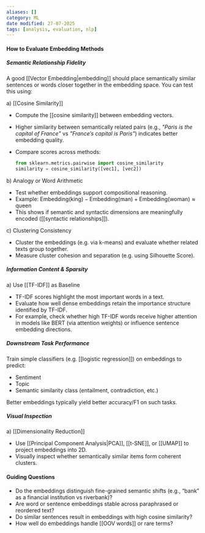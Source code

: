 ```yaml
---
aliases: []
category: ML
date modified: 27-07-2025
tags: [analysis, evaluation, nlp]
---
```

#### How to Evaluate Embedding Methods

##### Semantic Relationship Fidelity

A good [[Vector Embedding|embedding]] should place semantically similar sentences or words closer together in the embedding space. You can test this using:

 a) [[Cosine Similarity]]

* Compute the [[cosine similarity]] between embedding vectors.
* Higher similarity between semantically related pairs (e.g., *"Paris is the capital of France"* vs *"France’s capital is Paris"*) indicates better embedding quality.
* Compare scores across methods:

  ```python
  from sklearn.metrics.pairwise import cosine_similarity
  similarity = cosine_similarity([vec1], [vec2])
  ```

 b) Analogy or Word Arithmetic

* Test whether embeddings support compositional reasoning.
* Example:
  $\text{Embedding}(\text{king}) - \text{Embedding}(\text{man}) + \text{Embedding}(\text{woman}) \approx \text{queen}$
* This shows if semantic and syntactic dimensions are meaningfully encoded ([[syntactic relationships]]).

 c) Clustering Consistency

* Cluster the embeddings (e.g. via k-means) and evaluate whether related texts group together.
* Measure cluster cohesion and separation (e.g. using Silhouette Score).
##### Information Content & Sparsity

 a) Use [[TF-IDF]] as Baseline

* TF-IDF scores highlight the most important words in a text.
* Evaluate how well dense embeddings retain the importance structure identified by TF-IDF.
* For example, check whether high TF-IDF words receive higher attention in models like BERT (via attention weights) or influence sentence embedding directions.

##### Downstream Task Performance

Train simple classifiers (e.g. [[logistic regression]]) on embeddings to predict:
  * Sentiment
  * Topic
  * Semantic similarity class (entailment, contradiction, etc.)

Better embeddings typically yield better accuracy/F1 on such tasks.

##### Visual Inspection

 a) [[Dimensionality Reduction]]
* Use [[Principal Component Analysis|PCA]], [[t-SNE]], or [[UMAP]] to project embeddings into 2D.
* Visually inspect whether semantically similar items form coherent clusters.

#### Guiding Questions

* Do the embeddings distinguish fine-grained semantic shifts (e.g., “bank” as a financial institution vs riverbank)?
* Are word or sentence embeddings stable across paraphrased or reordered text?
* Do similar sentences result in embeddings with high cosine similarity?
* How well do embeddings handle [[OOV words]] or rare terms?
